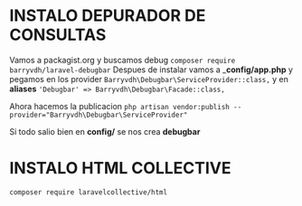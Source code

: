 # INSTALO DEPURADOR DE CONSULTAS
Vamos a packagist.org y buscamos debug
`composer require barryvdh/laravel-debugbar`
Despues de instalar  vamos a ___config/app.php__ y pegamos en los provider `Barryvdh\Debugbar\ServiceProvider::class,`
y en __aliases__ `'Debugbar' => Barryvdh\Debugbar\Facade::class,`

Ahora hacemos la publicacion `php artisan vendor:publish --provider="Barryvdh\Debugbar\ServiceProvider"`

Si todo salio bien en __config/__ se nos crea __debugbar__

# INSTALO HTML COLLECTIVE
`composer require laravelcollective/html`